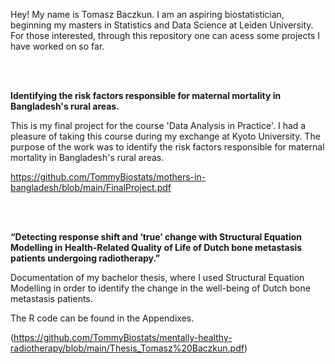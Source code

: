 Hey! My name is Tomasz Baczkun. I am an aspiring biostatistician, beginning my masters in Statistics and Data Science at Leiden University. For those interested, through this repository one can acess some projects I have worked on so far.

<br>
<br>


**Identifying the risk factors responsible for maternal mortality in
Bangladesh's rural areas.**


This is my final project for the course 'Data Analysis in Practice'. I had a pleasure of taking this course during my exchange at Kyoto University. The purpose of the work was to identify the risk factors responsible for maternal mortality in Bangladesh's rural areas.

https://github.com/TommyBiostats/mothers-in-bangladesh/blob/main/FinalProject.pdf


<br>
<br>

**“Detecting response shift and ‘true’ change with Structural Equation Modelling in Health-Related Quality of Life of Dutch bone metastasis patients undergoing radiotherapy.”**

Documentation of my bachelor thesis, where I used Structural Equation Modelling in order to identify the change in the well-being of Dutch bone metastasis patients.

The R code can be found in the Appendixes.

(https://github.com/TommyBiostats/mentally-healthy-radiotherapy/blob/main/Thesis_Tomasz%20Baczkun.pdf)
